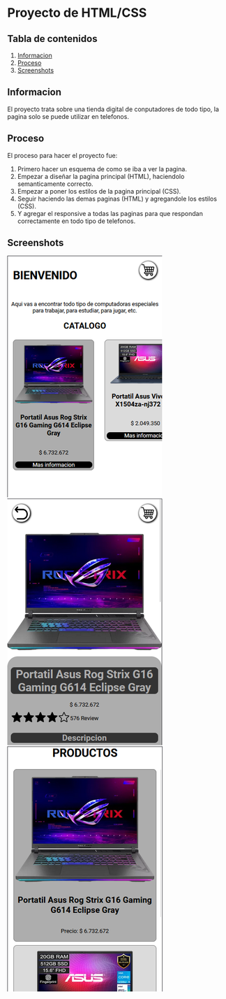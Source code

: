 # Proyecto de HTML/CSS
## Tabla de contenidos
1. [Informacion](#informacion)
2. [Proceso](#proceso)
3. [Screenshots](#screenshots)
## Informacion
El proyecto trata sobre una tienda digital de conputadores de todo tipo, la pagina solo se puede utilizar en telefonos.
## Proceso
El proceso para hacer el proyecto fue:
1. Primero hacer un esquema de como se iba a ver la pagina.
2. Empezar a diseñar la pagina principal (HTML), haciendolo semanticamente correcto.
3. Empezar a poner los estilos de la pagina principal (CSS).
4. Seguir haciendo las demas paginas (HTML) y agregandole los estilos (CSS).
5. Y agregar el responsive a todas las paginas para que respondan correctamente en todo tipo de telefonos.
## Screenshots
![Screenshot_1](./Tienda_de_computadoras/Resources/img/Screenshot_1.png)
![Screenshot_2](./Tienda_de_computadoras/Resources/img/Screenshot_2.png)
![Screenshot_3](./Tienda_de_computadoras/Resources/img/Screenshot_3.png)